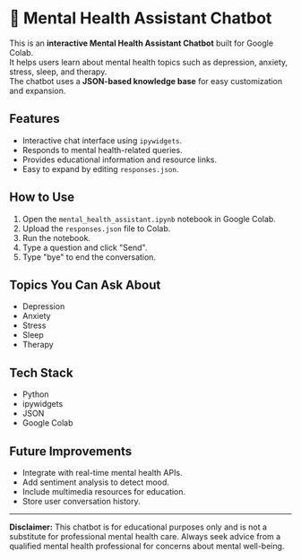 # 🤖 Mental Health Assistant Chatbot

This is an **interactive Mental Health Assistant Chatbot** built for Google Colab.  
It helps users learn about mental health topics such as depression, anxiety, stress, sleep, and therapy.  
The chatbot uses a **JSON-based knowledge base** for easy customization and expansion.

## Features
- Interactive chat interface using `ipywidgets`.
- Responds to mental health-related queries.
- Provides educational information and resource links.
- Easy to expand by editing `responses.json`.

## How to Use
1. Open the `mental_health_assistant.ipynb` notebook in Google Colab.
2. Upload the `responses.json` file to Colab.
3. Run the notebook.
4. Type a question and click "Send".
5. Type "bye" to end the conversation.

## Topics You Can Ask About
- Depression
- Anxiety
- Stress
- Sleep
- Therapy

## Tech Stack
- Python
- ipywidgets
- JSON
- Google Colab

## Future Improvements
- Integrate with real-time mental health APIs.
- Add sentiment analysis to detect mood.
- Include multimedia resources for education.
- Store user conversation history.

---

**Disclaimer:** This chatbot is for educational purposes only and is not a substitute for professional mental health care. Always seek advice from a qualified mental health professional for concerns about mental well-being.

